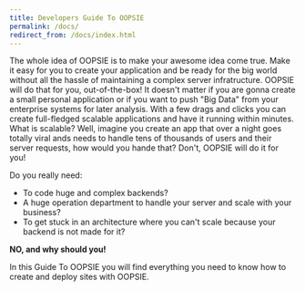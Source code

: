 ```yaml
---
title: Developers Guide To OOPSIE
permalink: /docs/
redirect_from: /docs/index.html
---
```


The whole idea of OOPSIE is to make your awesome idea come true. Make it easy for you to create your application and be ready for the big world without all the hassle of maintaining a complex server infratructure. OOPSIE will do that for you, out-of-the-box! It doesn't matter if you are gonna create a small personal application or if you want to push "Big Data" from your enterprise systems for later analysis. With a few drags and clicks you can create full-fledged scalable applications and have it running within minutes. What is scalable? Well, imagine you create an app that over a night goes totally viral ands needs to handle tens of thousands of users and their server requests, how would you hande that? Don't, OOPSIE will do it for you!

Do you really need:
 - To code huge and complex backends? 
 - A huge operation department to handle your server and scale with your business? 
 - To get stuck in an architecture where you can't scale because your backend is not made for it?

 **NO, and why should you!**

 In this Guide To OOPSIE you will find everything you need to know how to create and deploy sites with OOPSIE.